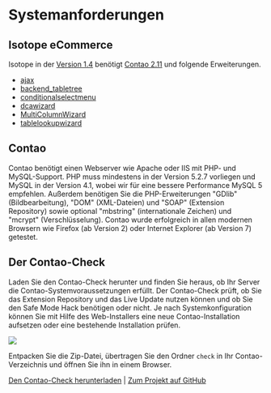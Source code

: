 # Systemanforderungen

## Isotope eCommerce

Isotope in der [Version 1.4][1] benötigt [Contao 2.11][2] und folgende Erweiterungen.

* [ajax][3]
* [backend_tabletree][4]
* [conditionalselectmenu][5]
* [dcawizard][6]
* [MultiColumnWizard][7]
* [tablelookupwizard][8]


## Contao

Contao benötigt einen Webserver wie Apache oder IIS mit PHP- und MySQL-Support.
PHP muss mindestens in der Version 5.2.7 vorliegen und MySQL in der Version 4.1,
wobei wir für eine bessere Performance MySQL 5 empfehlen. Außerdem benötigen
Sie die PHP-Erweiterungen "GDlib" (Bildbearbeitung), "DOM" (XML-Dateien) und
"SOAP" (Extension Repository) sowie optional "mbstring" (internationale Zeichen)
und "mcrypt" (Verschlüsselung). Contao wurde erfolgreich in allen modernen
Browsern wie Firefox (ab Version 2) oder Internet Explorer (ab Version 7) getestet.


## Der Contao-Check

Laden Sie den Contao-Check herunter und finden Sie heraus, ob Ihr Server die
Contao-Systemvoraussetzungen erfüllt. Der Contao-Check prüft, ob Sie das
Extension Repository und das Live Update nutzen können und ob Sie den Safe Mode
Hack benötigen oder nicht. Je nach Systemkonfiguration können Sie mit Hilfe des
Web-Installers eine neue Contao-Installation aufsetzen oder eine bestehende
Installation prüfen.

![](https://raw.github.com/contao/docs/2.11/manual/de/images/contao-check.jpg)

Entpacken Sie die Zip-Datei, übertragen Sie den Ordner
`check` in Ihr Contao-Verzeichnis und öffnen Sie ihn in einem Browser.

[Den Contao-Check herunterladen][9] | [Zum Projekt auf GitHub][10]


[1]: https://contao.org/de/extension-list/view/isotope.10040089.de.html
[2]: https://github.com/contao/core/archive/support/2.11.zip
[3]: https://contao.org/de/extension-list/view/ajax.de.html
[4]: https://contao.org/de/extension-list/view/backend_tabletree.de.html
[5]: https://contao.org/de/extension-list/view/conditionalselectmenu.de.html
[6]: https://contao.org/de/extension-list/view/dcawizard.de.html
[7]: https://contao.org/de/extension-list/view/MultiColumnWizard.de.html
[8]: https://contao.org/de/extension-list/view/tablelookupwizard.de.html
[9]: https://github.com/contao/check/zipball/master
[10]: https://github.com/contao/check